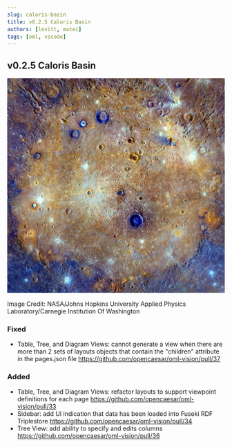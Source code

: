 ```yaml
---
slug: caloris-basin
title: v0.2.5 Caloris Basin
authors: [levitt, matei]
tags: [oml, vscode]
---
```


## v0.2.5 Caloris Basin

![JHU APL Caloris Basin](./jhuapl_caloris_basin.png)

Image Credit: NASA/Johns Hopkins University Applied Physics Laboratory/Carnegie Institution Of Washington

### Fixed
- Table, Tree, and Diagram Views: cannot generate a view when there are more than 2 sets of layouts objects that contain the "children" attribute in the pages.json file https://github.com/opencaesar/oml-vision/pull/37

### Added
- Table, Tree, and Diagram Views: refactor layouts to support viewpoint definitions for each page https://github.com/opencaesar/oml-vision/pull/33
- Sidebar: add UI indication that data has been loaded into Fuseki RDF Triplestore https://github.com/opencaesar/oml-vision/pull/34
- Tree View: add ability to specify and edits columns https://github.com/opencaesar/oml-vision/pull/36

